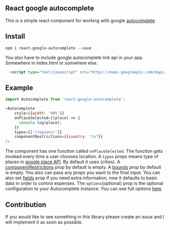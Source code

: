 ## React google autocomplete

  This is a simple react component for working with google [autocomplete](https://developers.google.com/maps/documentation/javascript/examples/places-autocomplete)

## Install

`npm i react-google-autocomplete --save`

You also have to include google autocomplete link api in your app. Somewhere in index.html or somwhere else.

```html
  <script type="text/javascript" src="https://maps.googleapis.com/maps/api/js?key=[YOUR_API_KEY]&libraries=places"></script>
```

## Example

```js
import Autocomplete from 'react-google-autocomplete';

<Autocomplete
    style={{width: '90%'}}
    onPlaceSelected={(place) => {
      console.log(place);
    }}
    types={['(regions)']}
    componentRestrictions={{country: "ru"}}
/>
```

The component has one function called `onPlaceSelected`. The function gets invoked every time a user chooses location.
A `types` props means type of places in [google place API](https://developers.google.com/places/web-service/autocomplete#place_types). By default it uses (cities).
A [componentRestrictions](https://developers.google.com/maps/documentation/javascript/reference#ComponentRestrictions) prop by default is empty.
A [bounds](https://developers.google.com/maps/documentation/javascript/reference#AutocompleteOptions) prop by default is empty.
You also can pass any props you want to the final input. You can also set [fields](https://developers.google.com/maps/documentation/javascript/reference/places-service#PlaceResult) prop if you need extra information, now it defaults to basic data in order to control expenses.
The `options`(optional) prop is the optional configuration to your Autocomplete instance. You can see full options [here](https://developers.google.com/maps/documentation/javascript/places-autocomplete#add_autocomplete) 

## Contribution

If you would like to see something in this library please create an issue and I will implement it as soon as possible.
